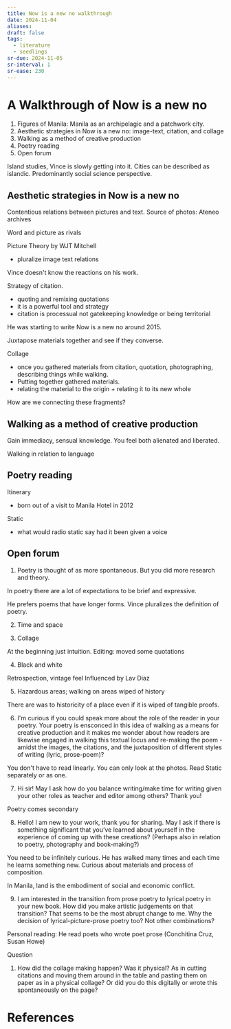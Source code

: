 ```yaml
---
title: Now is a new no walkthrough
date: 2024-11-04
aliases: 
draft: false
tags:
  - literature
  - seedlings
sr-due: 2024-11-05
sr-interval: 1
sr-ease: 230
---
```

# A Walkthrough of Now is a new no

1. Figures of Manila: Manila as an archipelagic and a patchwork city.
2. Aesthetic strategies in Now is a new no: image-text, citation, and collage
3. Walking as a method of creative production
4. Poetry reading
5. Open forum

Island studies, Vince is slowly getting into it.
Cities can be described as islandic.
Predominantly social science perspective.

## Aesthetic strategies in Now is a new no

Contentious relations between pictures and text.
Source of photos: Ateneo archives

Word and picture as rivals

Picture Theory by WJT Mitchell
- pluralize image text relations

Vince doesn't know the reactions on his work.

Strategy of citation.
- quoting and remixing quotations
- it is a powerful tool and strategy
- citation is processual not gatekeeping knowledge or being territorial

He was starting to write Now is a new no around 2015.

Juxtapose materials together and see if they converse.

Collage
- once you gathered materials from citation, quotation, photographing, describing things while walking.
- Putting together gathered materials.
- relating the material to the origin + relating it to its new whole

How are we connecting these fragments?

## Walking as a method of creative production

Gain immediacy, sensual knowledge.
You feel both alienated and liberated.

Walking in relation to language

## Poetry reading

Itinerary
- born out of a visit to Manila Hotel in 2012

Static
- what would radio static say had it been given a voice

## Open forum

1. Poetry is thought of as more spontaneous. But you did more research and theory.

In poetry there are a lot of expectations to be brief and expressive.

He prefers poems that have longer forms.
Vince pluralizes the definition of poetry.

2. Time and space

3. Collage

At the beginning just intuition.
Editing: moved some quotations 

4. Black and white

Retrospection, vintage feel
Influenced by Lav Diaz

5. Hazardous areas; walking on areas wiped of history

There are was to historicity of a place even if it is wiped of tangible proofs.

6. I'm curious if you could speak more about the role of the reader in your poetry. Your poetry is ensconced in this idea of walking as a means for creative production and it makes me wonder about how readers are likewise engaged in walking this textual locus and re-making the poem - amidst the images, the citations, and the juxtaposition of different styles of writing (lyric, prose-poem)?

You don't have to read linearly.
You can only look at the photos.
Read Static separately or as one.

7. Hi sir! May I ask how do you balance writing/make time for writing given your other roles as teacher and editor among others? Thank you!

Poetry comes secondary

8. Hello! I am new to your work, thank you for sharing. May I ask if there is something significant that you’ve learned about yourself in the experience of coming up with these creations? (Perhaps also in relation to poetry, photography and book-making?)

You need to be infinitely curious. He has walked many times and each time he learns something new. Curious about materials and process of composition.

In Manila, land is the embodiment of social and economic conflict.

9. I am interested in the transition from prose poetry to lyrical poetry in your new book. How did you make artistic judgements on that transition? That seems to be the most abrupt change to me. Why the decision of lyrical-picture-prose poetry too? Not other combinations?

Personal reading: He read poets who wrote poet prose (Conchitina Cruz, Susan Howe)

Question
1. How did the collage making happen? Was it physical? As in cutting citations and moving them around in the table and pasting them on paper as in a physical collage? Or did you do this digitally or wrote this spontaneously on the page?
# References